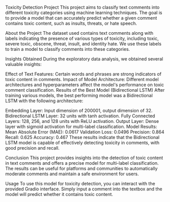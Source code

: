 Toxicity Detection Project
This project aims to classify text comments into different toxicity categories using machine learning techniques. The goal is to provide a model that can accurately predict whether a given comment contains toxic content, such as insults, threats, or hate speech.

About the Project
The dataset used contains text comments along with labels indicating the presence of various types of toxicity, including toxic, severe toxic, obscene, threat, insult, and identity hate. We use these labels to train a model to classify comments into these categories.

Insights Obtained
During the exploratory data analysis, we obtained several valuable insights:

Effect of Text Features: Certain words and phrases are strong indicators of toxic content in comments.
Impact of Model Architecture: Different model architectures and hyperparameters affect the model's performance on toxic comment classification.
Results of the Best Model (Bidirectional LSTM)
After training various models, the best performing model was a Bidirectional LSTM with the following architecture:

Embedding Layer: Input dimension of 200001, output dimension of 32.
Bidirectional LSTM Layer: 32 units with tanh activation.
Fully Connected Layers: 128, 256, and 128 units with ReLU activation.
Output Layer: Dense layer with sigmoid activation for multi-label classification.
Model Results:
Mean Absolute Error (MAE): 0.0617
Validation Loss: 0.0496
Precision: 0.864
Recall: 0.625
Accuracy: 0.467
These results indicate that the Bidirectional LSTM model is capable of effectively detecting toxicity in comments, with good precision and recall.

Conclusion
This project provides insights into the detection of toxic content in text comments and offers a precise model for multi-label classification. The results can be useful for platforms and communities to automatically moderate comments and maintain a safe environment for users.

Usage
To use this model for toxicity detection, you can interact with the provided Gradio interface. Simply input a comment into the textbox and the model will predict whether it contains toxic content.

